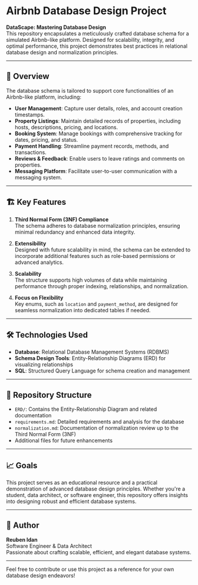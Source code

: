 # Airbnb Database Design Project

**DataScape: Mastering Database Design**  
This repository encapsulates a meticulously crafted database schema for a simulated Airbnb-like platform. Designed for scalability, integrity, and optimal performance, this project demonstrates best practices in relational database design and normalization principles.

---

## 📜 Overview

The database schema is tailored to support core functionalities of an Airbnb-like platform, including:

- **User Management**: Capture user details, roles, and account creation timestamps.
- **Property Listings**: Maintain detailed records of properties, including hosts, descriptions, pricing, and locations.
- **Booking System**: Manage bookings with comprehensive tracking for dates, pricing, and status.
- **Payment Handling**: Streamline payment records, methods, and transactions.
- **Reviews & Feedback**: Enable users to leave ratings and comments on properties.
- **Messaging Platform**: Facilitate user-to-user communication with a messaging system.

---

## 🏗️ Key Features

1. **Third Normal Form (3NF) Compliance**  
   The schema adheres to database normalization principles, ensuring minimal redundancy and enhanced data integrity.

2. **Extensibility**  
   Designed with future scalability in mind, the schema can be extended to incorporate additional features such as role-based permissions or advanced analytics.

3. **Scalability**  
   The structure supports high volumes of data while maintaining performance through proper indexing, relationships, and normalization.

4. **Focus on Flexibility**  
   Key enums, such as `location` and `payment_method`, are designed for seamless normalization into dedicated tables if needed.

---

## 🛠️ Technologies Used

- **Database**: Relational Database Management Systems (RDBMS)
- **Schema Design Tools**: Entity-Relationship Diagrams (ERD) for visualizing relationships
- **SQL**: Structured Query Language for schema creation and management

---

## 📂 Repository Structure

- `ERD/`: Contains the Entity-Relationship Diagram and related documentation
- `requirements.md`: Detailed requirements and analysis for the database
- `normalization.md`: Documentation of normalization review up to the Third Normal Form (3NF)
- Additional files for future enhancements

---

## 📈 Goals

This project serves as an educational resource and a practical demonstration of advanced database design principles. Whether you're a student, data architect, or software engineer, this repository offers insights into designing robust and efficient database systems.

---

## 🧠 Author

**Reuben Idan**  
Software Engineer & Data Architect  
Passionate about crafting scalable, efficient, and elegant database systems.

---

Feel free to contribute or use this project as a reference for your own database design endeavors!
